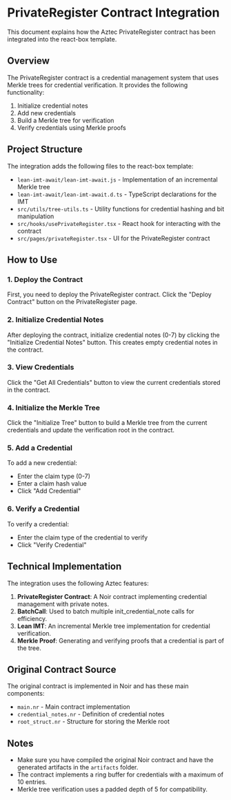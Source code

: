 # PrivateRegister Contract Integration

This document explains how the Aztec PrivateRegister contract has been integrated into the react-box template.

## Overview

The PrivateRegister contract is a credential management system that uses Merkle trees for credential verification. It provides the following functionality:

1. Initialize credential notes
2. Add new credentials
3. Build a Merkle tree for verification
4. Verify credentials using Merkle proofs

## Project Structure

The integration adds the following files to the react-box template:

- `lean-imt-await/lean-imt-await.js` - Implementation of an incremental Merkle tree
- `lean-imt-await/lean-imt-await.d.ts` - TypeScript declarations for the IMT
- `src/utils/tree-utils.ts` - Utility functions for credential hashing and bit manipulation
- `src/hooks/usePrivateRegister.tsx` - React hook for interacting with the contract
- `src/pages/privateRegister.tsx` - UI for the PrivateRegister contract

## How to Use

### 1. Deploy the Contract

First, you need to deploy the PrivateRegister contract. Click the "Deploy Contract" button on the PrivateRegister page.

### 2. Initialize Credential Notes

After deploying the contract, initialize credential notes (0-7) by clicking the "Initialize Credential Notes" button. This creates empty credential notes in the contract.

### 3. View Credentials

Click the "Get All Credentials" button to view the current credentials stored in the contract.

### 4. Initialize the Merkle Tree

Click the "Initialize Tree" button to build a Merkle tree from the current credentials and update the verification root in the contract.

### 5. Add a Credential

To add a new credential:
- Enter the claim type (0-7)
- Enter a claim hash value
- Click "Add Credential"

### 6. Verify a Credential

To verify a credential:
- Enter the claim type of the credential to verify
- Click "Verify Credential"

## Technical Implementation

The integration uses the following Aztec features:

1. **PrivateRegister Contract**: A Noir contract implementing credential management with private notes.
2. **BatchCall**: Used to batch multiple init_credential_note calls for efficiency.
3. **Lean IMT**: An incremental Merkle tree implementation for credential verification.
4. **Merkle Proof**: Generating and verifying proofs that a credential is part of the tree.

## Original Contract Source

The original contract is implemented in Noir and has these main components:
- `main.nr` - Main contract implementation
- `credential_notes.nr` - Definition of credential notes
- `root_struct.nr` - Structure for storing the Merkle root

## Notes

- Make sure you have compiled the original Noir contract and have the generated artifacts in the `artifacts` folder.
- The contract implements a ring buffer for credentials with a maximum of 10 entries.
- Merkle tree verification uses a padded depth of 5 for compatibility. 